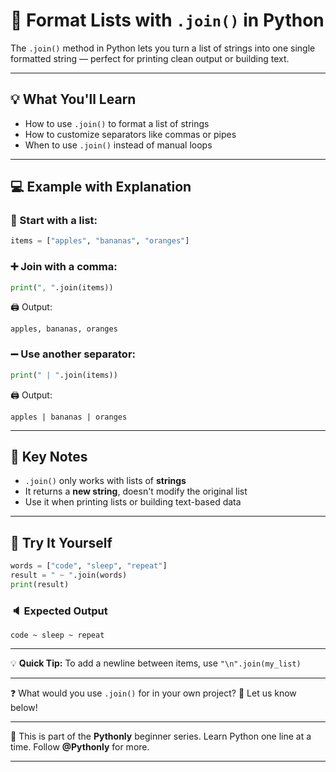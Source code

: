 # 🧩 Format Lists with `.join()` in Python

The `.join()` method in Python lets you turn a list of strings into one single formatted string — perfect for printing clean output or building text.

---

## 💡 What You'll Learn

* How to use `.join()` to format a list of strings
* How to customize separators like commas or pipes
* When to use `.join()` instead of manual loops

---

## 💻 Example with Explanation

### 🍎 Start with a list:

```python
items = ["apples", "bananas", "oranges"]
```

### ➕ Join with a comma:

```python
print(", ".join(items))
```

🖨️ Output:

```
apples, bananas, oranges
```

### ➖ Use another separator:

```python
print(" | ".join(items))
```

🖨️ Output:

```
apples | bananas | oranges
```

---

## 📌 Key Notes

* `.join()` only works with lists of **strings**
* It returns a **new string**, doesn't modify the original list
* Use it when printing lists or building text-based data

---

## 🧪 Try It Yourself

```python
words = ["code", "sleep", "repeat"]
result = " ~ ".join(words)
print(result)
```

### 🔈 Expected Output

```
code ~ sleep ~ repeat
```

---

💡 **Quick Tip:** To add a newline between items, use `"\n".join(my_list)`

---

❓ What would you use `.join()` for in your own project? 🧠
Let us know below!

---

🐍 This is part of the **Pythonly** beginner series.
Learn Python one line at a time. Follow **@Pythonly** for more.

---


